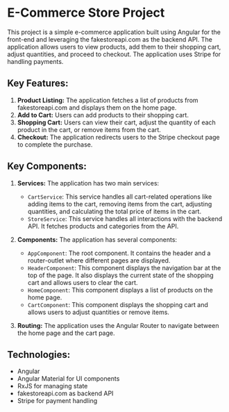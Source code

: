 # E-Commerce Store Project

This project is a simple e-commerce application built using Angular for the front-end and leveraging the fakestoreapi.com as the backend API. The application allows users to view products, add them to their shopping cart, adjust quantities, and proceed to checkout. The application uses Stripe for handling payments.

## Key Features:

1. **Product Listing:** The application fetches a list of products from fakestoreapi.com and displays them on the home page.
2. **Add to Cart:** Users can add products to their shopping cart.
3. **Shopping Cart:** Users can view their cart, adjust the quantity of each product in the cart, or remove items from the cart.
4. **Checkout:** The application redirects users to the Stripe checkout page to complete the purchase.

## Key Components:

1. **Services:** The application has two main services:
   - `CartService`: This service handles all cart-related operations like adding items to the cart, removing items from the cart, adjusting quantities, and calculating the total price of items in the cart.
   - `StoreService`: This service handles all interactions with the backend API. It fetches products and categories from the API.

2. **Components:** The application has several components:
   - `AppComponent`: The root component. It contains the header and a router-outlet where different pages are displayed.
   - `HeaderComponent`: This component displays the navigation bar at the top of the page. It also displays the current state of the shopping cart and allows users to clear the cart.
   - `HomeComponent`: This component displays a list of products on the home page.
   - `CartComponent`: This component displays the shopping cart and allows users to adjust quantities or remove items.

3. **Routing:** The application uses the Angular Router to navigate between the home page and the cart page.

## Technologies:

- Angular
- Angular Material for UI components
- RxJS for managing state
- fakestoreapi.com as backend API
- Stripe for payment handling

